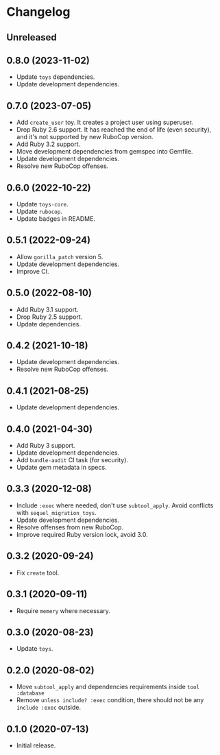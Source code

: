 # Changelog

## Unreleased

## 0.8.0 (2023-11-02)

*   Update `toys` dependencies.
*   Update development dependencies.

## 0.7.0 (2023-07-05)

*   Add `create_user` toy.
    It creates a project user using superuser.
*   Drop Ruby 2.6 support.
    It has reached the end of life (even security),
    and it's not supported by new RuboCop version.
*   Add Ruby 3.2 support.
*   Move development dependencies from gemspec into Gemfile.
*   Update development dependencies.
*   Resolve new RuboCop offenses.

## 0.6.0 (2022-10-22)

*   Update `toys-core`.
*   Update `rubocop`.
*   Update badges in README.

## 0.5.1 (2022-09-24)

*   Allow `gorilla_patch` version 5.
*   Update development dependencies.
*   Improve CI.

## 0.5.0 (2022-08-10)

*   Add Ruby 3.1 support.
*   Drop Ruby 2.5 support.
*   Update dependencies.

## 0.4.2 (2021-10-18)

*   Update development dependencies.
*   Resolve new RuboCop offenses.

## 0.4.1 (2021-08-25)

*   Update development dependencies.

## 0.4.0 (2021-04-30)

*   Add Ruby 3 support.
*   Update development dependencies.
*   Add `bundle-audit` CI task (for security).
*   Update gem metadata in specs.

## 0.3.3 (2020-12-08)

*   Include `:exec` where needed, don't use `subtool_apply`.
    Avoid conflicts with `sequel_migration_toys`.
*   Update development dependencies.
*   Resolve offenses from new RuboCop.
*   Improve required Ruby version lock, avoid 3.0.

## 0.3.2 (2020-09-24)

*   Fix `create` tool.

## 0.3.1 (2020-09-11)

*   Require `memery` where necessary.

## 0.3.0 (2020-08-23)

*   Update `toys`.

## 0.2.0 (2020-08-02)

*   Move `subtool_apply` and dependencies requirements inside `tool :database`
*   Remove `unless include? :exec` condition, there should not be any `include :exec` outside.

## 0.1.0 (2020-07-13)

*   Initial release.
